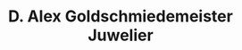 ---
title: "D. Alex Goldschmiedemeister Juwelier"
url: /paderborn/d-alex-goldschmiedemeister-juwelier/
shop: Schmuck
---
